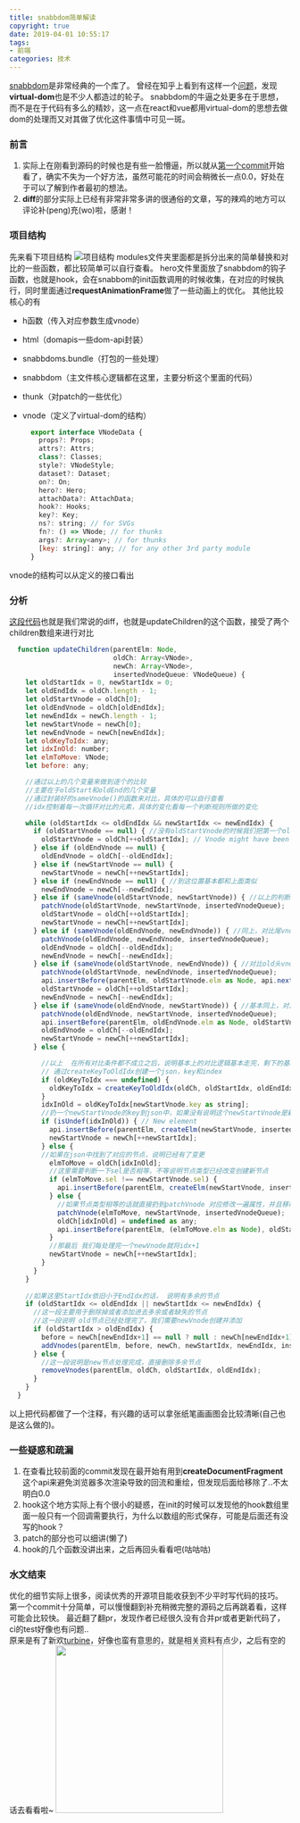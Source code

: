 ```yaml
---
title: snabbdom简单解读
copyright: true
date: 2019-04-01 10:55:17
tags:
- 前端
categories: 技术
---
```


[snabbdom](https://github.com/snabbdom/snabbdom)是非常经典的一个库了。
曾经在知乎上看到有这样一个[问题](https://www.zhihu.com/question/29380608)，发现**virtual-dom**也是不少人都造过的轮子。
snabbdom的牛逼之处更多在于思想，而不是在于代码有多么的精妙，这一点在react和vue都用virtual-dom的思想去做dom的处理而又对其做了优化这件事情中可见一斑。
<!--more-->

### 前言
  1. 实际上在刚看到源码的时候也是有些一脸懵逼，所以就从[第一个commit](https://github.com/snabbdom/snabbdom/commits/master?after=81da0c124257d393e29796a13e92f6f3016ac20d+447)开始看了，确实不失为一个好方法，虽然可能花的时间会稍微长一点0.0，好处在于可以了解到作者最初的想法。  
  2. **diff**的部分实际上已经有非常非常多讲的很通俗的文章，写的辣鸡的地方可以评论补(peng)充(wo)啦，感谢！
  
### 项目结构
  先来看下项目结构
  ![项目结构](https://github.com/OctupleSakura/show-img/raw/master/blog/snabbdom/snabbdom-tree.jpg)
  modules文件夹里面都是拆分出来的简单替换和对比的一些函数，都比较简单可以自行查看。
  hero文件里面放了snabbdom的钩子函数，也就是hook，会在snabbom的init函数调用的时候收集，在对应的时候执行，同时里面通过**requestAnimationFrame**做了一些动画上的优化。
  其他比较核心的有   
  * h函数（传入对应参数生成vnode）
  * html（domapis一些dom-api封装）
  * snabbdoms.bundle（打包的一些处理）
  * snabbdom（主文件核心逻辑都在这里，主要分析这个里面的代码）
  * thunk（对patch的一些优化）
  * vnode（定义了virtual-dom的结构）    
  
    ```js
      export interface VNodeData {
        props?: Props;
        attrs?: Attrs;
        class?: Classes;
        style?: VNodeStyle;
        dataset?: Dataset;
        on?: On;
        hero?: Hero;
        attachData?: AttachData;
        hook?: Hooks;
        key?: Key;
        ns?: string; // for SVGs
        fn?: () => VNode; // for thunks
        args?: Array<any>; // for thunks
        [key: string]: any; // for any other 3rd party module
      }
    ```
  vnode的结构可以从定义的接口看出  
    
    
### 分析
[这段代码](https://github.com/snabbdom/snabbdom/blob/master/src/snabbdom.ts#L195)也就是我们常说的diff，也就是updateChildren的这个函数，接受了两个children数组来进行对比
```js
  function updateChildren(parentElm: Node,
                          oldCh: Array<VNode>,
                          newCh: Array<VNode>,
                          insertedVnodeQueue: VNodeQueue) {
    let oldStartIdx = 0, newStartIdx = 0;
    let oldEndIdx = oldCh.length - 1;
    let oldStartVnode = oldCh[0];
    let oldEndVnode = oldCh[oldEndIdx];
    let newEndIdx = newCh.length - 1;
    let newStartVnode = newCh[0];
    let newEndVnode = newCh[newEndIdx];
    let oldKeyToIdx: any;
    let idxInOld: number;
    let elmToMove: VNode;
    let before: any;

    //通过以上的几个变量来做到逐个的比较
    //主要在于oldStart和oldEnd的几个变量
    //通过封装好的sameVnode()的函数来对比，具体的可以自行查看
    //idx控制着每一次循环对比的元素，具体的变化看每一个判断规则所做的变化

    while (oldStartIdx <= oldEndIdx && newStartIdx <= newEndIdx) {
      if (oldStartVnode == null) { //没有oldStartVnode的时候我们把第一个oldCh的第一个Vnode保存起来
        oldStartVnode = oldCh[++oldStartIdx]; // Vnode might have been moved left
      } else if (oldEndVnode == null) { 
        oldEndVnode = oldCh[--oldEndIdx];
      } else if (newStartVnode == null) {
        newStartVnode = newCh[++newStartIdx];
      } else if (newEndVnode == null) { //到这位置基本都和上面类似
        newEndVnode = newCh[--newEndIdx];
      } else if (sameVnode(oldStartVnode, newStartVnode)) { //以上的判断都是设置好变量，这一个判断开始就是真正开始对比的逻辑，直接判断新旧vnode的头元素是否相等
        patchVnode(oldStartVnode, newStartVnode, insertedVnodeQueue);
        oldStartVnode = oldCh[++oldStartIdx];
        newStartVnode = newCh[++newStartIdx];
      } else if (sameVnode(oldEndVnode, newEndVnode)) { //同上，对比尾vnode
        patchVnode(oldEndVnode, newEndVnode, insertedVnodeQueue);
        oldEndVnode = oldCh[--oldEndIdx];
        newEndVnode = newCh[--newEndIdx];
      } else if (sameVnode(oldStartVnode, newEndVnode)) { //对比old头vnode和new尾vnode，相等说明元素移到了末尾
        patchVnode(oldStartVnode, newEndVnode, insertedVnodeQueue);
        api.insertBefore(parentElm, oldStartVnode.elm as Node, api.nextSibling(oldEndVnode.elm as Node));
        oldStartVnode = oldCh[++oldStartIdx];
        newEndVnode = newCh[--newEndIdx];
      } else if (sameVnode(oldEndVnode, newStartVnode)) { //基本同上，对比old尾vnode和new头vnode相同的话说明元素被移到了头部
        patchVnode(oldEndVnode, newStartVnode, insertedVnodeQueue);
        api.insertBefore(parentElm, oldEndVnode.elm as Node, oldStartVnode.elm as Node);
        oldEndVnode = oldCh[--oldEndIdx];
        newStartVnode = newCh[++newStartIdx];
      } else {

        //以上  在所有对比条件都不成立之后，说明基本上的对比逻辑基本走完，剩下的基本是不等的vnode
        // 通过createKeyToOldIdx创建一个json，key和index
        if (oldKeyToIdx === undefined) {
          oldKeyToIdx = createKeyToOldIdx(oldCh, oldStartIdx, oldEndIdx);
        }
        idxInOld = oldKeyToIdx[newStartVnode.key as string];
        //扔一个newStartVnode的key到json中，如果没有说明这个newStartVnode是新的节点，直接创建并且插到最前面
        if (isUndef(idxInOld)) { // New element
          api.insertBefore(parentElm, createElm(newStartVnode, insertedVnodeQueue), oldStartVnode.elm as Node);
          newStartVnode = newCh[++newStartIdx];
        } else {
        //如果在json中找到了对应的节点，说明已经有了变更
          elmToMove = oldCh[idxInOld];
          //这里需要判断一下sel是否相等，不等说明节点类型已经改变创建新节点
          if (elmToMove.sel !== newStartVnode.sel) {
            api.insertBefore(parentElm, createElm(newStartVnode, insertedVnodeQueue), oldStartVnode.elm as Node);
          } else {
            //如果节点类型相等的话就直接扔到patchVnode 对应修改一遍属性，并且移动到最前面
            patchVnode(elmToMove, newStartVnode, insertedVnodeQueue);
            oldCh[idxInOld] = undefined as any;
            api.insertBefore(parentElm, (elmToMove.elm as Node), oldStartVnode.elm as Node);
          }
          //那最后 我们每处理完一个newVnode就将idx+1
          newStartVnode = newCh[++newStartIdx];
        }
      }
    }
    
    //如果这里StartIdx依旧小于EndIdx的话， 说明有多余的节点
    if (oldStartIdx <= oldEndIdx || newStartIdx <= newEndIdx) {        
      //这一段主要用于删除掉或者添加进去多余或者缺失的节点
      //这一段说明 old节点已经处理完了，我们需要newVnode创建并添加
      if (oldStartIdx > oldEndIdx) {
        before = newCh[newEndIdx+1] == null ? null : newCh[newEndIdx+1].elm;
        addVnodes(parentElm, before, newCh, newStartIdx, newEndIdx, insertedVnodeQueue);
      } else {
        //这一段说明是new节点处理完成，直接删除多余节点
        removeVnodes(parentElm, oldCh, oldStartIdx, oldEndIdx);
      }
    }
  }
```
以上把代码都做了一个注释，有兴趣的话可以拿张纸笔画画图会比较清晰(自己也是这么做的)。

### 一些疑惑和疏漏
1. 在查看比较前面的commit发现在最开始有用到**createDocumentFragment**这个api来避免浏览器多次渲染导致的回流和重绘，但发现后面给移除了..不太明白0.0
2. hook这个地方实际上有个很小的疑惑，在init的时候可以发现他的hook数组里面一般只有一个回调需要执行，为什么以数组的形式保存，可能是后面还有没写的hook？
3. patch的部分也可以细讲(懒了)
4. hook的几个函数没讲出来，之后再回头看看吧(咕咕咕)

### 水文结束
优化的细节实际上很多，阅读优秀的开源项目能收获到不少平时写代码的技巧。  
第一个commit十分简单，可以慢慢翻到补充稍微完整的源码之后再跳着看，这样可能会比较快。 
最近翻了翻pr，发现作者已经很久没有合并pr或者更新代码了，ci的test好像也有问题..  
原来是有了新欢[turbine](https://github.com/funkia/turbine)，好像也蛮有意思的，就是相关资料有点少，之后有空的话去看看啦~
<img src="https://github.com/OctupleSakura/show-img/raw/master/blog/snabbdom/sticker.webp" style="width:300px" > 